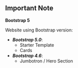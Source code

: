 ## Important Note

**Bootstrap 5**

Website using Bootstrap version:

-   **_Bootstrap 5.0_**:
    -   Starter Template
    -   Cards
-   **_Bootstrap 4.6_**:
    -   Jumbotron / Hero Section
